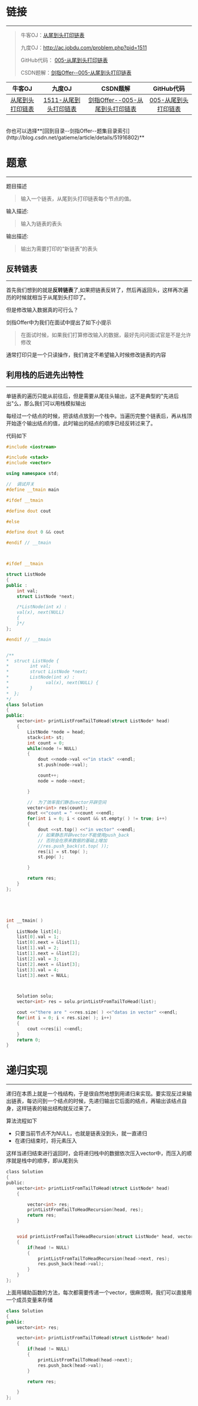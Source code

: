 # 链接
------- 

>牛客OJ：[从尾到头打印链表](http://www.nowcoder.com/practice/d0267f7f55b3412ba93bd35cfa8e8035?tpId=13&tqId=11156&rp=1&ru=/ta/coding-interviews&qru=/ta/coding-interviews/question-ranking)
>
>九度OJ：http://ac.jobdu.com/problem.php?pid=1511
>
>GitHub代码： [005-从尾到头打印链表](https://github.com/gatieme/CodingInterviews/tree/master/005-%E4%BB%8E%E5%B0%BE%E5%88%B0%E5%A4%B4%E6%89%93%E5%8D%B0%E9%93%BE%E8%A1%A8)
>
>CSDN题解：[剑指Offer--005-从尾到头打印链表](http://blog.csdn.net/gatieme/article/details/51107632)



| 牛客OJ | 九度OJ | CSDN题解 | GitHub代码 
|:-------:|:-------:|:-------:|:-------:|
| [从尾到头打印链表](http://www.nowcoder.com/practice/d0267f7f55b3412ba93bd35cfa8e8035?tpId=13&tqId=11156&rp=1&ru=/ta/coding-interviews&qru=/ta/coding-interviews/question-ranking) | [1511-从尾到头打印链表](http://ac.jobdu.com/problem.php?pid=1511)   | [剑指Offer--005-从尾到头打印链表](http://blog.csdn.net/gatieme/article/details/51107632)   | [005-从尾到头打印链表](https://github.com/gatieme/CodingInterviews/tree/master/005-%E4%BB%8E%E5%B0%BE%E5%88%B0%E5%A4%B4%E6%89%93%E5%8D%B0%E9%93%BE%E8%A1%A8)  |

<br>
你也可以选择**[回到目录--剑指Offer--题集目录索引](http://blog.csdn.net/gatieme/article/details/51916802)**


# 题意
-------
题目描述

>输入一个链表，从尾到头打印链表每个节点的值。 



输入描述:

>输入为链表的表头



输出描述:

>输出为需要打印的“新链表”的表头


## 反转链表
-------


首先我们想到的就是**反转链表**了,如果把链表反转了，然后再返回头，这样再次遍历的时候就相当于从尾到头打印了。

但是修改输入数据真的可行么？

剑指Offer中为我们在面试中提出了如下小提示
>在面试时候，如果我们打算修改输入的数据，最好先问问面试官是不是允许修改

通常打印只是一个只读操作，我们肯定不希望输入时候修改链表的内容

## 利用栈的后进先出特性
-------

单链表的遍历只能从前往后，但是需要从尾往头输出，这不是典型的"先进后出"么，那么我们可以用栈模拟输出

每经过一个结点的时候，把该结点放到一个栈中。当遍历完整个链表后，再从栈顶开始逐个输出结点的值，此时输出的结点的顺序已经反转过来了。

代码如下

```cpp
#include <iostream>

#include <stack>
#include <vector>

using namespace std;

//  调试开关
#define __tmain main

#ifdef __tmain

#define dout cout

#else

#define dout 0 && cout

#endif // __tmain



#ifdef __tmain

struct ListNode
{
public :
    int val;
    struct ListNode *next;

    /*ListNode(int x) :
    val(x), next(NULL)
    {
    }*/
};

#endif // __tmain


/**
*  struct ListNode {
*        int val;
*        struct ListNode *next;
*        ListNode(int x) :
*              val(x), next(NULL) {
*        }
*  };
*/
class Solution
{
public:
    vector<int> printListFromTailToHead(struct ListNode* head)
    {
        ListNode *node = head;
        stack<int> st;
        int count = 0;
        while(node != NULL)
        {
            dout <<node->val <<"in stack" <<endl;
            st.push(node->val);

            count++;
            node = node->next;

        }

        //  为了效率我们静态vector开辟空间
        vector<int> res(count);
        dout <<"count = " <<count <<endl;
        for(int i = 0; i < count && st.empty( ) != true; i++)
        {
            dout <<st.top() <<"in vector" <<endl;
            // 如果静态开辟vector不能使用push_back
            // 否则会在原来数据的基础上增加
            //res.push_back(st.top( ));
            res[i] = st.top( );
            st.pop( );

        }

        return res;
    }
};





int __tmain( )
{
    ListNode list[4];
    list[0].val = 1;
    list[0].next = &list[1];
    list[1].val = 2;
    list[1].next = &list[2];
    list[2].val = 3;
    list[2].next = &list[3];
    list[3].val = 4;
    list[3].next = NULL;



    Solution solu;
    vector<int> res = solu.printListFromTailToHead(list);

    cout <<"there are " <<res.size( ) <<"datas in vector" <<endl;
    for(int i = 0; i < res.size( ); i++)
    {
        cout <<res[i] <<endl;
    }
    return 0;
}

```


# 递归实现
-------
递归在本质上就是一个栈结构，于是很自然地想到用递归来实现。要实现反过来输出链表，每访问到一个结点的时候，先递归输出它后面的结点，再输出该结点自身，这样链表的输出结构就反过来了。

算法流程如下
*    只要当前节点不为NULL，也就是链表没到头，就一直递归
*    在递归结束时，将元素压入

这样当递归结束进行返回时，会将递归栈中的数据依次压入vector中，而压入的顺序就是栈中的顺序，即从尾到头



```c
class Solution
{
public:
    vector<int> printListFromTailToHead(struct ListNode* head)
    {

        vector<int> res;
        printListFromTailToHeadRecursion(head, res);
        return res;
    }


    void printListFromTailToHeadRecursion(struct ListNode* head, vector<int> &res)
    {
        if(head != NULL)
        {
            printListFromTailToHeadRecursion(head->next, res);
            res.push_back(head->val);
        }
    }
};
```

上面用辅助函数的方法，每次都需要传递一个vector，很麻烦啊，我们可以直接用一个成员变量来存储

```cpp
class Solution
{
public:
    vector<int> res;

    vector<int> printListFromTailToHead(struct ListNode* head)
    {
        if(head != NULL)
        {
            printListFromTailToHead(head->next);
            res.push_back(head->val);
        }

        return res;

    }
};
```


